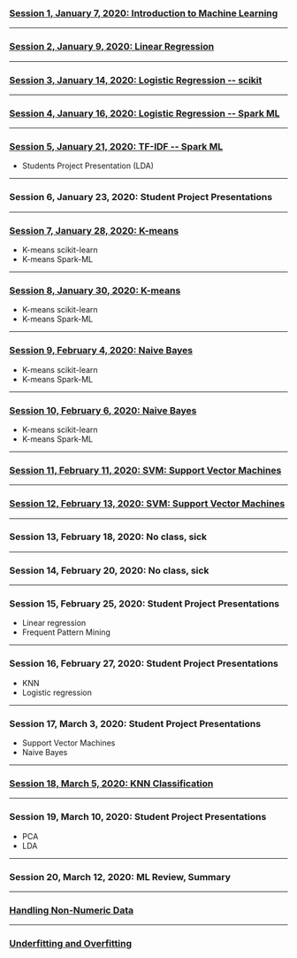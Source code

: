 
### [Session 1, January 7, 2020: Introduction to Machine Learning](./../../docs/introduction/README.md)

-----------

### [Session 2, January 9, 2020: Linear Regression](./../../docs/linear_regression/README.md)

----------

### [Session 3, January 14, 2020: Logistic Regression -- scikit](./../../docs/logistic_regression/README.md)
<!--
spam/nospam: 
https://medium.com/@julsimon/building-a-spam-classifier-pyspark-mllib-vs-sagemaker-xgboost-1980158a900f
https://towardsdatascience.com/spam-detection-with-logistic-regression-23e3709e522
https://www.kaggle.com/abhikaggle8/pima-diabetes-classification/data
-->

--------

### [Session 4, January 16, 2020: Logistic Regression -- Spark ML](./../../docs/logistic_regression/README.md)

-----------

### [Session 5, January 21, 2020: TF-IDF -- Spark ML](./../../docs/TF-IDF/README.md)
* Students Project Presentation (LDA)

-----------

### Session 6, January 23, 2020: Student Project Presentations

--------

### [Session 7, January 28, 2020: K-means](./../../docs/kmeans/README.md)

* K-means scikit-learn
* K-means Spark-ML

-------

### [Session 8, January 30, 2020: K-means](./../../docs/kmeans/README.md)

* K-means scikit-learn
* K-means Spark-ML

--------

### [Session 9, February 4, 2020: Naive Bayes](./../../docs/naive_bayes/README.md)
* K-means scikit-learn
* K-means Spark-ML

--------

### [Session 10, February 6, 2020: Naive Bayes](./../../docs/naive_bayes/README.md)
* K-means scikit-learn
* K-means Spark-ML

--------

### [Session 11, February 11, 2020: SVM: Support Vector Machines](./../../docs/svm/README.md)

--------

### [Session 12, February 13, 2020: SVM: Support Vector Machines](./../../docs/svm/README.md)

--------

### Session 13, February 18, 2020: No class, sick

--------

### Session 14, February 20, 2020: No class, sick

--------

### Session 15, February 25, 2020: Student Project Presentations
* Linear regression 
* Frequent Pattern Mining 

--------

### Session 16, February 27, 2020: Student Project Presentations
* KNN 
* Logistic regression

-------

### Session 17, March 3, 2020: Student Project Presentations
* Support Vector Machines 
* Naive Bayes 

-------

### [Session 18, March 5, 2020: KNN Classification](./../../docs/KNN/README.md)

--------

### Session 19, March 10, 2020: Student Project Presentations
* PCA
* LDA

-----

### Session 20, March 12, 2020: ML Review, Summary

-------

### [Handling Non-Numeric Data](./../../docs/handling_non_numeric_data/README.md)

------

### [Underfitting and Overfitting](./../../docs/underfitting_overfitting/README.md)
